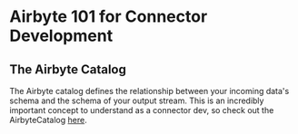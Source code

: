 # Airbyte 101 for Connector Development

## The Airbyte Catalog

The Airbyte catalog defines the relationship between your incoming data's schema and the schema of your output stream. This is an incredibly important concept to understand as a connector dev, so check out the AirbyteCatalog [here](../understanding-airbyte/beginners-guide-to-catalog.md).

